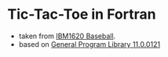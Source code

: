 # Tic-Tac-Toe in Fortran

* taken from [IBM1620 Baseball](https://github.com/mdoege/IBM1620-Baseball).
* based on [General Program Library 11.0.0121](https://www.bitsavers.org/pdf/ibm/1620/general_program_library/11.0.012_Tic-Tac-Toe_Demonstration.pdf)
